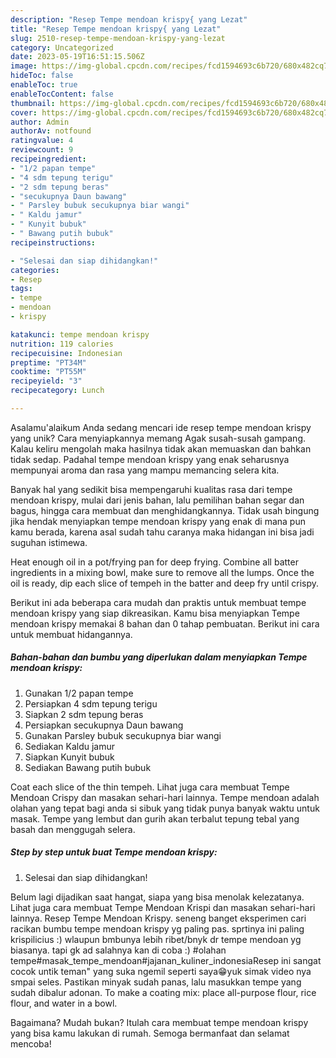 ```yaml
---
description: "Resep Tempe mendoan krispy{ yang Lezat"
title: "Resep Tempe mendoan krispy{ yang Lezat"
slug: 2510-resep-tempe-mendoan-krispy-yang-lezat
category: Uncategorized
date: 2023-05-19T16:51:15.506Z
image: https://img-global.cpcdn.com/recipes/fcd1594693c6b720/680x482cq70/tempe-mendoan-krispy-foto-resep-utama.jpg
hideToc: false
enableToc: true
enableTocContent: false
thumbnail: https://img-global.cpcdn.com/recipes/fcd1594693c6b720/680x482cq70/tempe-mendoan-krispy-foto-resep-utama.jpg
cover: https://img-global.cpcdn.com/recipes/fcd1594693c6b720/680x482cq70/tempe-mendoan-krispy-foto-resep-utama.jpg
author: Admin
authorAv: notfound
ratingvalue: 4
reviewcount: 9
recipeingredient:
- "1/2 papan tempe"
- "4 sdm tepung terigu"
- "2 sdm tepung beras"
- "secukupnya Daun bawang"
- " Parsley bubuk secukupnya biar wangi"
- " Kaldu jamur"
- " Kunyit bubuk"
- " Bawang putih bubuk"
recipeinstructions:

- "Selesai dan siap dihidangkan!"
categories:
- Resep
tags:
- tempe
- mendoan
- krispy

katakunci: tempe mendoan krispy 
nutrition: 119 calories
recipecuisine: Indonesian
preptime: "PT34M"
cooktime: "PT55M"
recipeyield: "3"
recipecategory: Lunch

---
```



Asalamu'alaikum Anda sedang mencari ide resep tempe mendoan krispy yang unik? Cara menyiapkannya memang Agak susah-susah gampang. Kalau keliru mengolah maka hasilnya tidak akan memuaskan dan bahkan tidak sedap. Padahal tempe mendoan krispy yang enak seharusnya mempunyai aroma dan rasa yang mampu memancing selera kita.


Banyak hal yang sedikit bisa mempengaruhi kualitas rasa dari tempe mendoan krispy, mulai dari jenis bahan, lalu pemilihan bahan segar dan bagus, hingga cara membuat dan menghidangkannya. Tidak usah bingung jika hendak menyiapkan tempe mendoan krispy yang enak di mana pun kamu berada, karena asal sudah tahu caranya maka hidangan ini bisa jadi suguhan istimewa.

Heat enough oil in a pot/frying pan for deep frying. Combine all batter ingredients in a mixing bowl, make sure to remove all the lumps. Once the oil is ready, dip each slice of tempeh in the batter and deep fry until crispy.


Berikut ini ada beberapa cara mudah dan praktis untuk membuat tempe mendoan krispy yang siap dikreasikan. Kamu bisa menyiapkan Tempe mendoan krispy memakai 8 bahan dan 0 tahap pembuatan. Berikut ini cara untuk membuat hidangannya.

<!--inarticleads1-->

##### Bahan-bahan dan bumbu yang diperlukan dalam menyiapkan Tempe mendoan krispy:

1. Gunakan 1/2 papan tempe
1. Persiapkan 4 sdm tepung terigu
1. Siapkan 2 sdm tepung beras
1. Persiapkan secukupnya Daun bawang
1. Gunakan  Parsley bubuk secukupnya biar wangi
1. Sediakan  Kaldu jamur
1. Siapkan  Kunyit bubuk
1. Sediakan  Bawang putih bubuk


Coat each slice of the thin tempeh. Lihat juga cara membuat Tempe Mendoan Crispy dan masakan sehari-hari lainnya. Tempe mendoan adalah olahan yang tepat bagi anda si sibuk yang tidak punya banyak waktu untuk masak. Tempe yang lembut dan gurih akan terbalut tepung tebal yang basah dan menggugah selera. 

<!--inarticleads2-->

##### Step by step untuk buat Tempe mendoan krispy:


1. Selesai dan siap dihidangkan!

Belum lagi dijadikan saat hangat, siapa yang bisa menolak kelezatanya. Lihat juga cara membuat Tempe Mendoan Krispi dan masakan sehari-hari lainnya. Resep Tempe Mendoan Krispy. seneng banget eksperimen cari racikan bumbu tempe mendoan krispy yg paling pas. sprtinya ini paling krispilicius :) wlaupun bmbunya lebih ribet/bnyk dr tempe mendoan yg biasanya. tapi gk ad salahnya kan di coba :) #olahan tempe#masak_tempe_mendoan#jajanan_kuliner_indonesiaResep ini sangat cocok untik teman&#34; yang suka ngemil seperti saya😁yuk simak video nya smpai seles. Pastikan minyak sudah panas, lalu masukkan tempe yang sudah dibalur adonan. To make a coating mix: place all-purpose flour, rice flour, and water in a bowl. 

Bagaimana? Mudah bukan? Itulah cara membuat tempe mendoan krispy yang bisa kamu lakukan di rumah. Semoga bermanfaat dan selamat mencoba!
